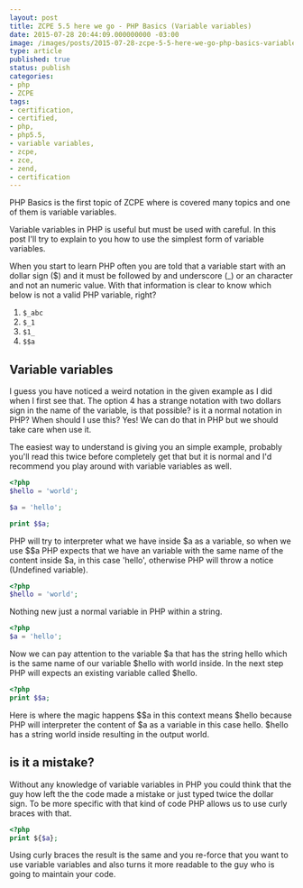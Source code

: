 ```yaml
---
layout: post
title: ZCPE 5.5 here we go - PHP Basics (Variable variables)
date: 2015-07-28 20:44:09.000000000 -03:00
image: /images/posts/2015-07-28-zcpe-5-5-here-we-go-php-basics-variable-variables/cover.jpg
type: article
published: true
status: publish
categories:
- php
- ZCPE
tags:
- certification,
- certified,
- php,
- php5.5,
- variable variables,
- zcpe,
- zce,
- zend,
- certification
---
```


PHP Basics is the first topic of ZCPE where is covered many topics and one of
them is variable variables.

Variable variables in PHP is useful but must be used with careful. In this post
I'll try to explain to you how to use the simplest form of variable variables.

When you start to learn PHP often you are told that a variable start with an
dollar sign ($) and it must be followed by and underscore (_) or an character
and not an numeric value. With that information is clear to know which below
is not a valid PHP variable, right?

1. `$_abc`
2. `$_1`
3. `$1_`
4. `$$a`

## Variable variables

I guess you have noticed a weird notation in the given example as I did when
I first see that. The option 4 has a strange notation with two dollars sign in
the name of the variable, is that possible? is it a normal notation in PHP?
When should I use this? Yes! We can do that in PHP but we should take care
when use it.

The easiest way to understand is giving you an simple example, probably you'll
read this twice before completely get that but it is normal and I'd recommend
you play around with variable variables as well.

```php
<?php
$hello = 'world';

$a = 'hello';

print $$a;
```

PHP will try to interpreter what we have inside $a as a variable, so when we use
$$a PHP expects that we have an variable with the same name of the content inside
$a, in this case 'hello', otherwise PHP will throw a notice (Undefined variable).

```php
<?php
$hello = 'world';
```

Nothing new just a normal variable in PHP within a string.

```php
<?php
$a = 'hello';
```

Now we can pay attention to the variable $a that has the string
hello which is the same name of our variable $hello with world
inside. In the next step PHP will expects an existing variable called $hello.

```php
<?php
print $$a;
```

Here is where the magic happens $$a in this context means $hello because PHP
will interpreter the content of $a as a variable in this case hello. $hello has
a string world inside resulting in the output world.

## is it a mistake?

Without any knowledge of variable variables in PHP you could think that the guy
how left the the code made a mistake or just typed twice the dollar sign. To
be more specific with that kind of code PHP allows us to use curly braces with
that.

```php
<?php
print ${$a};
```

Using curly braces the result is the same and you re-force that you want to use
variable variables and also turns it more readable to the guy who is going to
maintain your code.
